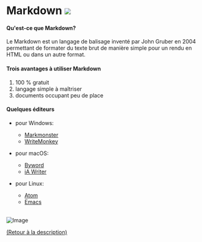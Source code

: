 # Markdown ![](https://www.svgrepo.com/show/354040/markdown.svg)

#### Qu'est-ce que Markdown?
Le Markdown est un langage de balisage inventé par John Gruber en 2004 permettant de formater du texte brut de manière simple pour un rendu en HTML ou dans un autre format.
#### Trois avantages à utiliser Markdown
1. 100 % gratuit
2. langage simple à maîtriser
3. documents occupant peu de place
#### Quelques éditeurs
- pour Windows:
    - [Markmonster](https://markdownmonster.west-wind.com/)
    - [WriteMonkey](https://writemonkey.com/)
 - pour macOS:
    - [Byword](https://bywordapp.com/)
    - [iA Writer](https://ia.net/writer)
- pour Linux:
    - [Atom](https://atom.io/)
    - [Emacs](https://www.gnu.org/software/emacs/)
    
    <br/>
    
<img src=http://bleuchalou.b.l.pic.centerblog.net/9ee0f214.gif alt=Image />

[(Retour à la description)](markdown.md)